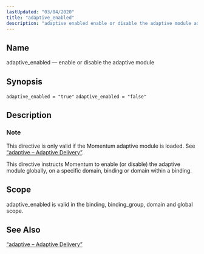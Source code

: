 ```yaml
---
lastUpdated: "03/04/2020"
title: "adaptive_enabled"
description: "adaptive enabled enable or disable the adaptive module adaptive enabled true adaptive enabled false This directive is only valid if the Momentum adaptive module is loaded See Section 14 2 adaptive Adaptive Delivery This directive instructs Momentum to enable or disable the adaptive module globally on a specific domain binding..."
---
```


<a name="conf.ref.adaptive_enabled"></a> 
## Name

adaptive_enabled — enable or disable the adaptive module

## Synopsis

`adaptive_enabled = "true"`
`adaptive_enabled = "false"`

<a name="idp7372032"></a> 
## Description

### Note

This directive is only valid if the Momentum adaptive module is loaded. See [“adaptive – Adaptive Delivery”](/momentum/3/3-reference/3-reference-modules-adaptive).

This directive instructs Momentum to enable (or disable) the adaptive module globally, on a specific domain, binding or domain within a binding.

<a name="idp7375232"></a> 
## Scope

adaptive_enabled is valid in the binding, binding_group, domain and global scope.

<a name="idp7376912"></a> 
## See Also

[“adaptive – Adaptive Delivery”](/momentum/3/3-reference/3-reference-modules-adaptive)